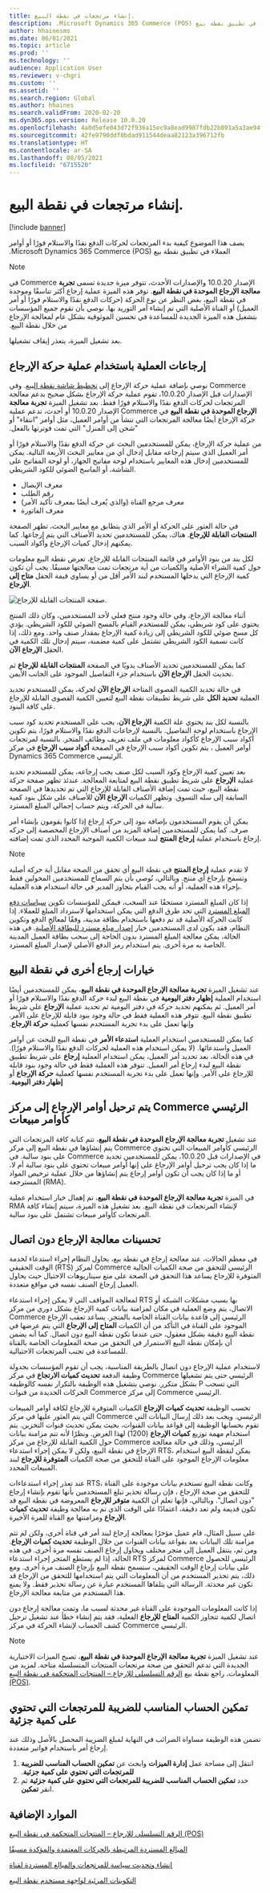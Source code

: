 ```yaml
---
title: إنشاء مرتجعات في نقطة البيع.
description: يصف هذا الموضوع كيفية بدء المرتجعات لحركات الدفع نقدًا والاستلام فورًا‬‬‏‫ أو أوامر العملاء في تطبيق نقطة بيع Microsoft Dynamics 365 Commerce (POS).
author: hhainesms
ms.date: 06/01/2021
ms.topic: article
ms.prod: ''
ms.technology: ''
audience: Application User
ms.reviewer: v-chgri
ms.custom: ''
ms.assetid: ''
ms.search.region: Global
ms.author: hhaines
ms.search.validFrom: 2020-02-20
ms.dyn365.ops.version: Release 10.0.20
ms.openlocfilehash: 4a0d5efe043d72f936a15ec9a8ead9987fdb22b891a5a3ae94f95aa5ea7a6e67
ms.sourcegitcommit: 42fe9790ddf0bdad911544deaa82123a396712fb
ms.translationtype: HT
ms.contentlocale: ar-SA
ms.lasthandoff: 08/05/2021
ms.locfileid: "6715520"
---
```

# <a name="create-returns-in-pos"></a>إنشاء مرتجعات في نقطة البيع.

[!include [banner](includes/banner.md)]

يصف هذا الموضوع كيفية بدء المرتجعات لحركات الدفع نقدًا والاستلام فورًا‬‬‏‫ أو أوامر العملاء في تطبيق نقطة بيع Microsoft Dynamics 365 Commerce (POS).

> [!NOTE]
> في Commerce الإصدار 10.0.20 والإصدارات الأحدث، تتوفر ميزة جديدة تسمى **تجربة معالجة الإرجاع الموحدة في نقطة البيع**. توفر هذه الميزة عملية إرجاع أكثر تناسقًا وموحدة في نقطة البيع، بغض النظر عن نوع الحركة (حركات الدفع نقدًا والاستلام فورًا‬‬‏‫ أو أمر العميل) أو القناة الأصلية التي تم إنشاء أمر التوريد بها. نوصي بأن تقوم جميع المؤسسات بتشغيل هذه الميزة الجديدة للمساعدة في تحسين الموثوقية بشكل عام لمعالجة الإرجاع من خلال نقطة البيع.
>
> بعد تشغيل الميزة، يتعذر إيقاف تشغيلها.

## <a name="process-returns-by-using-the-return-transaction-operation"></a>إرجاعات العملية باستخدام عملية حركة الإرجاع

نوصي بإضافة عملية حركة الإرجاع إلى [تخطيط شاشة نقطة البيع](pos-screen-layouts.md). وفي Commerce الإصدارات قبل الإصدار 10.0.20، تقوم عملية حركة الإرجاع بشكل صحيح بدعم معالجة المرتجعات لحركات الدفع نقدًا والاستلام فورًا فقط. بعد تشغيل الميزة **تجربة معالجة الإرجاع الموحدة في نقطة البيع‬‏‫** في Commerce الإصدار 10.0.20 أو أحدث، تدعم عملية حركة الإرجاع أيضًا معالجة المرتجعات التي تنشأ من أوامر العميل، مثل أوامر "انتقاء" أو "شحن إلى المنزل" التي تمت فوترتها بالفعل.

من عملية حركة الإرجاع، يمكن للمستخدمين البحث عن حركة الدفع نقدًا والاستلام فورًا أو أمر العميل الذي سيتم إرجاعه مقابل إدخال أي من معايير البحث الأربعة التالية. يمكن للمستخدمين إدخال هذه المعايير باستخدام لوحة مفاتيح الجهاز، أو لوحة المفاتيح على الشاشة، أو الماسح الضوئي للكود الشريطي.

- معرف الإيصال
- رقم الطلب
- معرف مرجع القناة (والذي يُعرف أيضًا بمعرف تأكيد الأمر)
- معرف الفاتورة

في حالة العثور على الحركة أو الأمر الذي يتطابق مع معايير البحث، تظهر الصفحة **المنتجات القابلة للإرجاع**. هناك، يمكن للمستخدمين تحديد الأصناف التي يتم إرجاعها. كما يمكنهم إدخال كميات الإرجاع وأكواد السبب.

لكل بند من بنود الأوامر في قائمة المنتجات القابلة للإرجاع، تعرض نقطة البيع معلومات حول كمية الشراء الأصلية والكميات من أية مرتجعات تمت معالجتها مسبقًا. يجب أن تكون كمية الإرجاع التي يدخلها المستخدم لبند الأمر أقل من أو يساوي قيمة الحقل **متاح إلى الإرجاع**.

![صفحة المنتجات القابلة للإرجاع.](media/returnslist.png)

أثناء معالجة الإرجاع، وفي حالة وجود منتج فعلي لأحد المستخدمين، وكان ذلك المنتج يحتوي على كود شريطي، يمكن للمستخدم القيام بالمسح الضوئي للكود الشريطي. يؤدي كل مسح ضوئي للكود الشريطي إلى زيادة كمية الإرجاع بمقدار صنف واحد. ومع ذلك، إذا كانت تسمية الكود الشريطي تشتمل على كمية مضمنة، سيتم إدخال تلك الكمية في الحقل **الإرجاع الآن**.

كما يمكن للمستخدمين تحديد الأصناف يدويًا في الصفحة **المنتجات القابلة للإرجاع** ثم تحديث الحقل **الإرجاع الآن** باستخدام جزء التفاصيل الموجود على الجانب الأيمن.

في حالة تحديد الكمية القصوى المتاحة **الإرجاع الآن** لحركة، يمكن للمستخدم تحديد العملية **تحديد الكل** على شريط تطبيقات نقطة البيع لتعيين الكمية القصوى القابلة للإرجاع على كافة البنود.

بالنسبة لكل بند يحتوي علة الكمية **الإرجاع الآن**، يجب على المستخدم تحديد كود سبب الإرجاع باستخدام لوحة التفاصيل. بالنسبة لإرجاعات الدفع نقدًا والاستلام فورًا، يتم تكوين أكواد سبب الإرجاع كأكواد معلومات في ملف تعريف وظائف المتجر. بالنسبة لمرتجعات أوامر العميل ، يتم تكوين أكواد سبب الإرجاع في الصفحة **أكواد سبب الإرجاع** في مركز Dynamics 365 Commerce الرئيسي.

بعد تعيين كمية الإرجاع وكود السبب لكل صنف يجب إرجاعه، يمكن للمستخدم تحديد عملية **الإرجاع** على شريط تطبيق نقطة البيع لمتابعة المعالجة. عندئذ تظهر صفحة حركة نقطة البيع، حيث تمت إضافة الأصناف القابلة للإرجاع التي تم تحديدها في الصفحة السابقة إلى سله التسوق. وتظهر الكميات **الإرجاع الآن** للأصناف على شكل بنود كمية سالبة في الحركة، ويتم حساب إجمالي المبلغ المسترد.

يمكن أن يقوم المستخدمون بإضافة بنود إلى حركة إرجاع إذا كانوا يقومون بإنشاء أمر صرف. كما يمكن للمستخدمين إضافة المزيد من أصناف الإرجاع المخصصة إلى حركه إرجاع باستخدام عملية **إرجاع المنتج** لبند مبيعات الكمية الموجبة المحدد الذي تمت إضافته.

> [!NOTE]
> لا تقدم عملية **إرجاع المنتج** في نقطة البيع أي تحقق من الصحة مقابل أية حركة أصلية وتسمح بإرجاع أي منتج. وبالتالي، نُوصي بأن يتم السماح للمستخدمين المخولين فقط بإجراء هذه العملية، أو أنه يجب القيام بتجاوز المدير في حالة استخدام هذه العملية.

إذا كان المبلغ المسترد مستحقًا عند السحب، فيمكن للمؤسسات تكوين [سياسات دفع المبلغ المسترد](refund_policy_returns.md) التي تحد طرق الدفع التي يمكن استخدامها لاسترداد المبلغ للعملاء. إذا كانت الحركة الأصلية قد تم دفعها باستخدام بطاقة مدينة، وفقًا لمعالج الدفع وتكوين النظام، فقد يكون لدى المستخدمين خيار [إصدار مبلغ مسترد للبطاقة الأصلية](dev-itpro/linked-refunds.md). في هذه الحالة، يمكن معالجة المبلغ المسترد بدون الحاجة إلى سحب بطاقة العميل المدينة الخاصة به مرة أخرى. يتم استخدام رمز الدفع الأصلي لإصدار المبلغ المسترد.

## <a name="other-return-options-in-pos"></a>خيارات إرجاع أخرى في نقطة البيع

عند تشغيل الميزة **تجربة معالجة الإرجاع الموحدة في نقطة البيع**، يمكن للمستخدمين أيضًا استخدام العملية **إظهار دفتر اليومية** في نقطة البيع لبدء حركة الدفع نقدًا والاستلام فورًا‬‬‏‫ أو أمر العميل. ثم يمكنهم تحديد حركة في دفتر اليومية ثم تحديد عملية **الإرجاع** علي شريط تطبيق نقطة البيع. تتوفر هذه العملية فقط في حالة وجود بنود قابلة للإرجاع على الأمر. وإنها تعمل على بدء تجربة المستخدم نفسها كعملية **حركة الإرجاع**.

كما يمكن للمستخدمين استخدام العملية **استدعاء الأمر** في نقطة البيع للبحث عن أوامر العميل واستدعائها. (لا يمكن استخدام هذه العملية لحركات الدفع نقدًا والاستلام فورًا‬‬‏‫). في هذه الحالة، بعد تحديد أمر العميل، يمكن استخدام العملية **إرجاع** على شريط تطبيق نقطة البيع لبدء إرجاع أمر العميل. تتوفر هذه العملية فقط في حالة وجود بنود قابلة للإرجاع على الأمر. وإنها تعمل على بدء تجربة المستخدم نفسها كعملية **حركة الإرجاع** أو **إظهار دفتر اليومية**.

## <a name="return-orders-are-posted-to-commerce-headquarters-as-sales-orders"></a>يتم ترحيل أوامر الإرجاع إلى مركز Commerce الرئيسي كأوامر مبيعات 

عند تشغيل **تجربة معالجة الإرجاع الموحدة في نقطة البيع**، تتم كتابة كافة المرتجعات التي يتم إنشاؤها في نقطة البيع إلى مركز Commerce الرئيسي كأوامر المبيعات التي تحتوي على بنود سالبة. في Commerce في الإصدارات قبل 10.0.20، يمكن للمستخدمين تحديد ما إذا كان يجب ترحيل أوامر الإرجاع على إنها أوامر مبيعات تحتوي على بنود سالبة أم لا، أو ما إذا كان يجب أن تكون أوامر إرجاع يتم إنشاؤها من خلال عملية ترخيص المواد المسترجعة (RMA). 

في الميزة **تجربة معالجة الإرجاع الموحدة في نقطة البيع**، تم إهمال خيار استخدام عملية RMA لإنشاء المرتجعات في نقطة البيع. بعد تشغيل هذه الميزة، سيتم إنشاء كافة المرتجعات كأوامر مبيعات تشتمل على بنود سالبة.

## <a name="offline-return-processing-improvements"></a>تحسينات معالجة الإرجاع دون اتصال

في معظم الحالات، عند معالجة إرجاع في نقطة بيع، يحاول النظام إجراء استدعاء لخدمة الوقت الحقيقي (RTS) لمركز Commerce الرئيسي للتحقق من صحة الكميات الحالية المتوفرة للإرجاع يساعد هذا التحقق في الصحة على منع سيناريوهات الاحتيال حيث يحاول العميل إرجاع الصنف نفسه في مواقع متعددة.

لمعالجة المواقف التي لا يمكن إجراء استدعاء RTS بها بسبب مشكلات الشبكة أو الاتصال، يتم وضع العملية في مكان لمزامنة بيانات كمية الإرجاع بشكل دوري من مركز Commerce الرئيسي إلى قاعدة بيانات القناة الخاصة بالمتجر. يساعد تعقب الإرجاع الموجود على القناة في التأكد من أن الكميات **المتاح إلى الإرجاع** التي يتم عرضها في نقطة البيع دقيقة بشكل معقول، حتى عندما تكون نقطة البيع دون اتصال. كما أنه يضمن أن بإمكان نقطة البيع الاستمرار في التحقق من صحة المعلومات الخاصة بالقناة للمساعدة في تجنب المرتجعات الاحتيالية.

لاستخدام عملية الإرجاع دون اتصال بالطريقة المناسبة، يجب أن تقوم المؤسسات بجدولة وظيفة الدفعة **تحديث كميات الارتجاع** في مركز Commerce الرئيسي حتى يتم تشغيلها بشكل متكرر. نوصي بتشغيل هذه الوظيفة بالتكرار نفسه كالوظيفة P التي تسحب الحركات الجديدة من قنوات Commerce إلى مركز Commerce الرئيسي.

تحسب الوظيفة **تحديث كميات الإرجاع** الكميات المتوفرة للإرجاع لكافة أوامر المبيعات التي يتم العثور عليها في مركز Commerce الرئيسي. ويجب بعد ذلك إرسال البيانات التي تقوم بحسابها الوظيفة إلى قواعد بيانات القنوات، بحيث يمكن تحديث قنوات التخزين. يتم استخدام مهمة توزيع **كميات الإرجاع** (1200) لهذا الغرض. ونظرًا لأنه تتم مزامنة بيانات حول الكمية القابلة للإرجاع من مركز Commerce الرئيسي، وذلك في حالة معالجة الإرجاع في نقطة البيع، ولكن لا يمكن إجراء استدعاء RTS، يمكن لنقطة البيع استخدام معلومات الإرجاع الموجود على القناة للتحقق من صحة الكميات **المتوفرة للإرجاع** لبند المبيعات المحدد.

عند تعذر إجراء استدعاءات RTS، وكانت نقطة البيع تستخدم بيانات موجودة على القناة للتحقق من صحة الإرجاع ، فإن رسالة تحذير تبلغ المستخدمين بأنها تقوم بإنشاء إرجاع "دون اتصال". وبالتالي، فإنها تعلم أن الكمية **متوفر للإرجاع** المعروضة في نقطة البيع قد تكون قديمة ولم تعد دقيقة، اعتمادًا على الوقت الذي تم به معالجة وظيفة **تحديث كميات الإرجاع** ومزامنتها مع القناة للمرة الأخيرة.

على سبيل المثال، قام عميل مؤخرًا بمعالجة إرجاع لبند أمر في قناة أخرى، ولكن لم تتم مزامنة تلك البيانات بعد بقواعد بيانات القنوات من خلال الوظيفة **تحديث كميات الإرجاع**. ومن ثم، ينتقل العميل إلى متجر مختلف ويحاول إرجاع الصنف نفسه مرة أخرى. في هذه الحالة، إذا لم يستطع المتجر إجراء استدعاء RTS لمركز Commerce الرئيسي للحصول على بيانات إرجاع الوقت الحقيقي، ستسمح نقطة البيع بإرجاع الصنف مرة أخرى. ومع ذلك، يتم تحذير المستخدم من أن المعلومات التي يتم استخدامها للتحقق من الإرجاع قد تكون غير محدثة. الرسالة التي يتلقاها المستخدم عبارة عن رسالة تحذير فقط. ولا يمنع هذا المستخدم من متابعة معالجة الإرجاع.

إذا كانت المعلومات الموجودة على القناة غير محدثة لسبب ما، وتمت معالجة إرجاع دون اتصال لكمية تتجاوز الكمية **المتاح للإرجاع** الفعلية، فقد يتم إنشاء خطأ عند تشغيل ترحيل كشف الحساب لإنشاء الحركة في مركز Commerce الرئيسي.

> [!NOTE]
> عند تشغيل الميزة **تجربة معالجة الإرجاع الموحدة في نقطة البيع**، تصبح الميزات الاختيارية الجديدة التي تدعم التحقق من صحة مرتجعات المنتجات المتسلسلة متاحة. لمزيد من المعلومات، راجع نقطة بيع [الرقم التسلسلي للإرجاع – المنتجات المتحكمة في نقطة البيع (POS)](POS-serial-returns.md).

## <a name="enable-proper-tax-calculation-for-returns-with-partial-quantity"></a>تمكين الحساب المناسب للضريبة للمرتجعات التي تحتوي على كمية جزئية

تضمن هذه الوظيفة مساواة الضرائب في النهاية لمبلغ الضريبة المحصل بالأصل وذلك عند إرجاع أمر باستخدام فواتير متعددة.
1.  انتقل إلى مساحة عمل **إدارة الميزات** وابحث عن **‏‫‏‫تمكين الحساب المناسب للضريبة للمرتجعات التي تحتوي على كمية جزئية‬**.
2.  حدد **تمكين الحساب المناسب للضريبة للمرتجعات التي تحتوي على كمية جزئية** ثم انقر **تمكين**.


## <a name="additional-resources"></a>الموارد الإضافية

[الرقم التسلسلي للإرجاع – المنتجات المتحكمة في نقطة البيع (POS)](POS-serial-returns.md)

[المبالغ المستردة المرتبطة بالحركات المعتمدة والمؤكدة مسبقًا](dev-itpro/linked-refunds.md)

[إنشاء وتحديث سياسة للمرتجعات والمبالغ المستردة لقناة](refund_policy_returns.md)

[التكوينات المرئية لواجهة مستخدم نقطة البيع](pos-screen-layouts.md)
